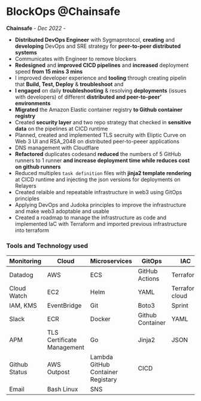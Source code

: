 # BlockOps @Chainsafe

**Chainsafe** - *Dec 2022 -*

- **Distributed DevOps Engineer** with Sygmaprotocol, **creating** and **developing** DevOps and SRE strategy for **peer-to-peer distributed systems**
- Communicates with Engineer to remove blockers
- **Redesigned** and **improved CICD pipelines** and **increased** deployment speed **from 15 mins 3 mins**
- I improved developer experience and **tooling** through creating pipelin that **Build, Test, Deploy** & **troubleshoot** and 
- **I engaged** on daily **troubleshooting** & resolving **deployments** (issues with developers) of different **distributed and peer-to-peer’ environments**
- **Migrated** the Amazon Elastic container registry **to Github container registry**
- Created **security layer** and two repo strategy that checked in **sensitive data** on the pipelines at CICD runtime
- Planned, created and implemented TLS secruity with Eliptic Curve on Web 3 UI and RSA_2048 on distributed peer-to-peeer applications
- DNS management with Cloudflare
- **Refactored**  duplicates codesand **reduced** the numbers of 5 GitHub runners to 1 runner **and increase deployment time while reduces cost on github runners**
- Reduced multiples `task definition` files with **jinja2 template rendering** at CICD runtime and injecting the json versions for deployments on Relayers
- Created relaible and repeatable infrastructure in web3 using GitOps principles
- Applying DevOps and Judoka principles to improve the infrastructure and make web3 adoptable and usable 
- Created a roadmap to manage the infrastructure as code and implemented IaC with Terraform and imported previous infrastructure into terraform 

### **Tools and Technology used**

Monitoring            | Cloud          | Microservices  | GitOps         | IAC            | Collaboration
----------------|----------------|----------------|----------------|----------------|----------------
Datadog         | AWS            | ECS            | GitHub Actions | Terraform           | Zenhub
Cloud Watch     | EC2            |   Helm         | YAML           | Terraform cloud     | Slack
IAM, KMS        | EventBridge        | Git            |  Boto3         | Sprint              | S3,      
Slack           | ECR            | Docker              | Github Container | YAML         |Github
 APM   | TLS Certificate Management | Go             |  Jinja2  |       JSON                    | Zoom
Github Status    | AWS Outpost    | Lambda  GitHub Container Registary | CICD
 Email           | Bash Linux | SNS